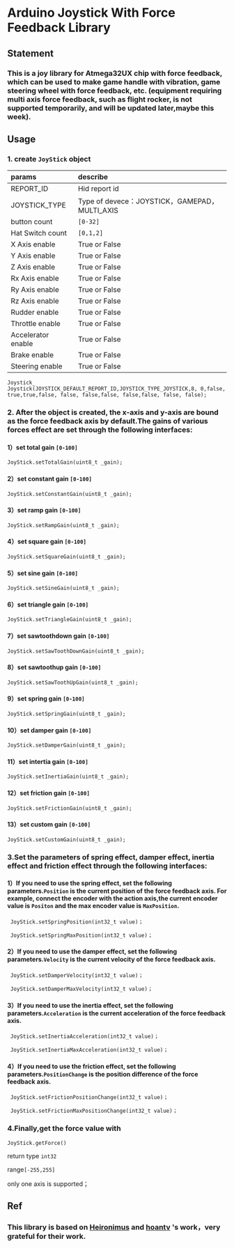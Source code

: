 # Arduino Joystick With Force Feedback Library

## Statement

### This is a joy library for Atmega32UX chip with force feedback, which can be used to make game handle with vibration, game steering wheel with force feedback, etc. (equipment requiring multi axis force feedback, such as flight rocker, is not supported temporarily, and will be updated later,maybe this week).


## Usage
### 1. create `JoyStick` object

| params            | describe                                     |
|:------------------|:---------------------------------------------|
| REPORT_ID         | Hid report id                                |
| JOYSTICK_TYPE     | Type of devece：JOYSTICK，GAMEPAD，MULTI_AXIS |
| button count      | `[0-32]`                                     |
| Hat Switch count  | `[0,1,2]`                                    |
| X Axis enable     | True or False                                |
| Y Axis enable     | True or False                                |
| Z Axis enable     | True or False                                |
| Rx Axis enable    | True or False                                |
| Ry Axis enable    | True or False                                |
| Rz Axis enable    | True or False                                |
| Rudder enable     | True or False                                |
| Throttle enable   | True or False                                |
| Accelerator enable| True or False                                |
| Brake enable      | True or False                                |
| Steering enable   | True or False                                |

`Joystick_ Joystick(JOYSTICK_DEFAULT_REPORT_ID,JOYSTICK_TYPE_JOYSTICK,8, 0,false, true,true,false, false, false,false, false,false, false, false);`


### 2. After the object is created, the x-axis and y-axis are bound as the force feedback axis by default.The gains of various forces effect are set through the following interfaces:

#### 1）set total gain `[0-100]`
`JoyStick.setTotalGain(uint8_t _gain);`

#### 2）set constant gain `[0-100]`
`JoyStick.setConstantGain(uint8_t _gain);`

#### 3）set ramp gain `[0-100]`
`JoyStick.setRampGain(uint8_t _gain);`

#### 4）set square gain `[0-100]`
`JoyStick.setSquareGain(uint8_t _gain);`

#### 5）set sine gain `[0-100]`
`JoyStick.setSineGain(uint8_t _gain);`

#### 6）set triangle gain `[0-100]`
`JoyStick.setTriangleGain(uint8_t _gain);`

#### 7）set sawtoothdown gain `[0-100]`
`JoyStick.setSawToothDownGain(uint8_t _gain);`

#### 8）set sawtoothup gain `[0-100]`
`JoyStick.setSawToothUpGain(uint8_t _gain);`

#### 9）set spring gain `[0-100]`
`JoyStick.setSpringGain(uint8_t _gain);`

#### 10）set damper gain `[0-100]`
`JoyStick.setDamperGain(uint8_t _gain);`

#### 11）set intertia gain `[0-100]`
`JoyStick.setInertiaGain(uint8_t _gain);`

#### 12）set friction gain `[0-100]`
`JoyStick.setFrictionGain(uint8_t _gain);`

#### 13）set custom gain `[0-100]`
`JoyStick.setCustomGain(uint8_t _gain);`

### 3.Set the parameters of spring effect, damper effect, inertia effect and friction effect through the following interfaces:

#### 1）If you need to use the spring effect, set the following parameters.`Position` is the current position of the force feedback axis. For example, connect the encoder with the action axis,the current encoder value is `Positon` and the max encoder value is `MaxPosition`.
` JoyStick.setSpringPosition(int32_t value)；`

` JoyStick.setSpringMaxPosition(int32_t value)；`

#### 2）If you need to use the damper effect, set the following parameters.`Velocity` is the current velocity of the force feedback axis.
` JoyStick.setDamperVelocity(int32_t value)；`

` JoyStick.setDamperMaxVelocity(int32_t value)；`

#### 3）If you need to use the inertia effect, set the following parameters.`Acceleration` is the current acceleration of the force feedback axis.
` JoyStick.setInertiaAcceleration(int32_t value)；`

` JoyStick.setInertiaMaxAcceleration(int32_t value)；`

#### 4）If you need to use the friction effect, set the following parameters.`PositionChange` is the position difference of the force feedback axis.
` JoyStick.setFrictionPositionChange(int32_t value)；`

` JoyStick.setFrictionMaxPositionChange(int32_t value)；`

### 4.Finally,get the force value with

`JoyStick.getForce()`

return type `int32`

range`[-255,255]`

only one axis is supported；

## Ref

### This library is based on [Heironimus](https://github.com/MHeironimus/ArduinoJoystickLibrary) and [hoantv](https://github.com/hoantv/VNWheel) 's work，very grateful for their work.

